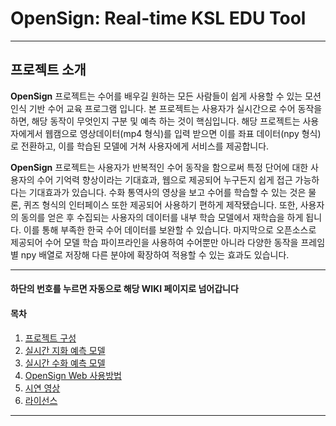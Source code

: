 # OpenSign: Real-time KSL EDU Tool

---

## 프로젝트 소개

**OpenSign** 프로젝트는 수어를 배우길 원하는 모든 사람들이 쉽게 사용할 수 있는 모션인식 기반 수어 교육 프로그램 입니다.
본 프로젝트는 사용자가 실시간으로 수어 동작을 하면, 해당 동작이 무엇인지 구분 및 예측 하는 것이 핵심입니다.
해당 프로젝트는 사용자에게서 웹캠으로 영상데이터(mp4 형식)를 입력 받으면 이를 좌표 데이터(npy 형식)로 전환하고, 
이를 학습된 모델에 거쳐 사용자에게 서비스를 제공합니다. 

**OpenSign** 프로젝트는 사용자가 반복적인 수어 동작을 함으로써 특정 단어에 대한 사용자의 수어 기억력 향상이라는 기대효과, 웹으로 제공되어 누구든지 쉽게 접근 가능하다는 기대효과가 있습니다. 수화 통역사의 영상을 보고 수어를 학습할 수 있는 것은 물론, 퀴즈 형식의 인터페이스 또한 제공되어 사용하기 편하게 제작됐습니다.
또한, 사용자의 동의를 얻은 후 수집되는 사용자의 데이터를 내부 학습 모델에서 재학습을 하게 됩니다. 이를 통해 부족한 한국 수어 데이터를 보완할 수 있습니다. 
마지막으로 오픈소스로 제공되어 수어 모델 학습 파이프라인을 사용하여 수어뿐만 아니라 다양한 동작을 프레임별 npy 배열로 저장해 다른 분야에 확장하여 적용할 수 있는 효과도 있습니다.

---
#### **하단의 번호를 누르면 자동으로 해당 WIKI 페이지로 넘어갑니다**

#### **목차**
1. [프로젝트 구성](https://github.com/jhparktime/OpenSign/wiki/1.-%ED%94%84%EB%A1%9C%EC%A0%9D%ED%8A%B8-%EA%B5%AC%EC%84%B1)
2. [실시간 지화 예측 모델](https://github.com/jhparktime/OpenSign/wiki/2.-%EC%8B%A4%EC%8B%9C%EA%B0%84-%EC%A7%80%ED%99%94-%EC%98%88%EC%B8%A1-%EB%AA%A8%EB%8D%B8)
3. [실시간 수화 예측 모델](https://github.com/jhparktime/OpenSign/wiki/3.-%EC%8B%A4%EC%8B%9C%EA%B0%84-%EC%88%98%ED%99%94-%EC%98%88%EC%B8%A1-%EB%AA%A8%EB%8D%B8)
4. [OpenSign Web 사용방법](https://github.com/jhparktime/OpenSign/wiki/4.-OpenSign-Web-%EC%82%AC%EC%9A%A9%EB%B0%A9%EB%B2%95)
5. [시연 영상](https://github.com/jhparktime/OpenSign/wiki/5.-%EC%8B%9C%EC%97%B0%EC%98%81%EC%83%81)
6. [라이선스](https://github.com/jhparktime/OpenSign/wiki/6.-%EB%9D%BC%EC%9D%B4%EC%84%A0%EC%8A%A4)

---
